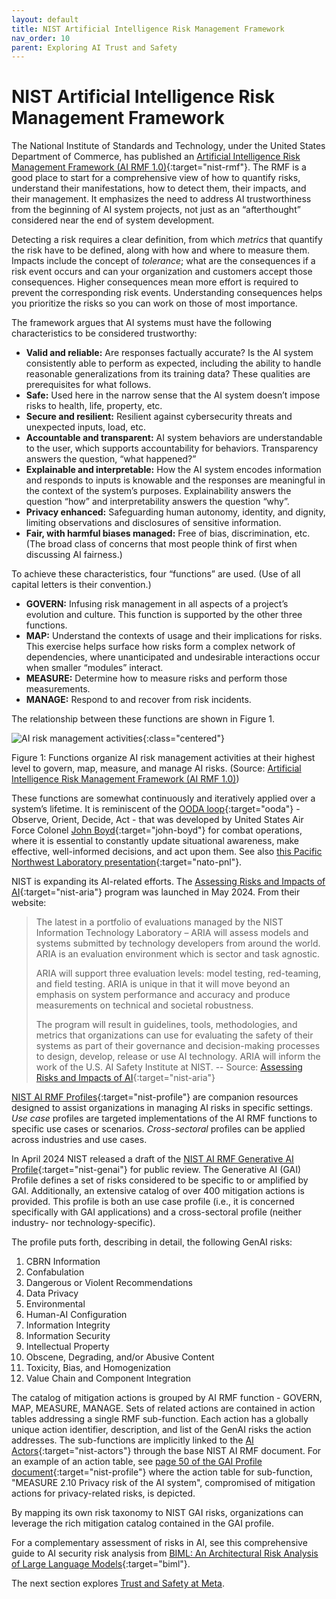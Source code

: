 ```yaml
---
layout: default
title: NIST Artificial Intelligence Risk Management Framework
nav_order: 10
parent: Exploring AI Trust and Safety
---
```


# NIST Artificial Intelligence Risk Management Framework

The National Institute of Standards and Technology, under the United States Department of Commerce, has published an [Artificial Intelligence Risk Management Framework (AI RMF 1.0)](https://www.nist.gov/itl/ai-risk-management-framework){:target="nist-rmf"}.  The RMF is a good place to start for a comprehensive view of how to quantify risks, understand their manifestations, how to detect them, their impacts, and their management. It emphasizes the need to address AI trustworthiness from the beginning of AI system projects, not just as an &ldquo;afterthought&rdquo; considered near the end of system development.

Detecting a risk requires a clear definition, from which _metrics_ that quantify the risk have to be defined, along with how and where to measure them. Impacts include the concept of _tolerance_; what are the consequences if a risk event occurs and can your organization and customers accept those consequences. Higher consequences mean more effort is required to prevent the corresponding risk events. Understanding consequences helps you prioritize the risks so you can work on those of most importance.

The framework argues that AI systems must have the following characteristics to be considered trustworthy:

* **Valid and reliable:** Are responses factually accurate? Is the AI system consistently able to perform as expected, including the ability to handle reasonable generalizations from its training data? These qualities are prerequisites for what follows.
* **Safe:** Used here in the narrow sense that the AI system doesn’t impose risks to health, life, property, etc.
* **Secure and resilient:** Resilient against cybersecurity threats and unexpected inputs, load, etc.
* **Accountable and transparent:** AI system behaviors are understandable to the user, which supports accountability for behaviors. Transparency answers the question, &ldquo;what happened?&rdquo;
* **Explainable and interpretable:** How the AI system encodes information and responds to inputs is knowable and the responses are meaningful in the context of the system’s purposes. Explainability answers the question &ldquo;how&rdquo; and interpretability answers the question &ldquo;why&rdquo;.
* **Privacy enhanced:** Safeguarding human autonomy, identity, and dignity, limiting observations and disclosures of sensitive information.
* **Fair, with harmful biases managed:** Free of bias, discrimination, etc. (The broad class of concerns that most people think of first when discussing AI fairness.)

To achieve these characteristics, four &ldquo;functions&rdquo; are used. (Use of all capital letters is their convention.) 

* **GOVERN:** Infusing risk management in all aspects of a project’s evolution and culture. This function is supported by the other three functions.
* **MAP:** Understand the contexts of usage and their implications for risks. This exercise helps surface how risks form a complex network of dependencies, where unanticipated and undesirable interactions occur when smaller &ldquo;modules&rdquo; interact.
* **MEASURE:** Determine how to measure risks and perform those measurements.
* **MANAGE:** Respond to and recover from risk incidents. 

The relationship between these functions are shown in Figure 1.

![AI risk management activities]({{site.baseurl}}/assets/images/NIST-govern-map-measure-manage.jpg){:class="centered"}

<p class="caption">Figure 1: Functions organize AI risk management activities at their highest level to govern, map, measure, and manage AI risks. (Source: <a href="https://www.nist.gov/itl/ai-risk-management-framework" target="nist-rmf">Artificial Intelligence Risk Management Framework (AI RMF 1.0)</a>)
</p>

These functions are somewhat continuously and iteratively applied over a system’s lifetime. It is reminiscent of the [OODA loop](https://en.wikipedia.org/wiki/OODA_loop){:target="ooda"} - Observe, Orient, Decide, Act - that was developed by United States Air Force Colonel [John Boyd](https://en.wikipedia.org/wiki/John_Boyd_(military_strategist)){:target="john-boyd"} for combat operations, where it is essential to constantly update situational awareness, make effective, well-informed decisions, and act upon them. See also [this Pacific Northwest Laboratory presentation](https://www.sto.nato.int/publications/STO%20Meeting%20Proceedings/STO-MP-IST-160/MP-IST-160-PP-3P.pdf){:target="nato-pnl"}.

NIST is expanding its AI-related efforts. The [Assessing Risks and Impacts of AI](https://ai-challenges.nist.gov/aria){:target="nist-aria"} program was launched in May 2024. From their website:

> The latest in a portfolio of evaluations managed by the NIST Information Technology Laboratory – ARIA will assess models and systems submitted by technology developers from around the world. ARIA is an evaluation environment which is sector and task agnostic.
>
> ARIA will support three evaluation levels: model testing, red-teaming, and field testing. ARIA is unique in that it will move beyond an emphasis on system performance and accuracy and produce measurements on technical and societal robustness.
>
> The program will result in guidelines, tools, methodologies, and metrics that organizations can use for evaluating the safety of their systems as part of their governance and decision-making processes to design, develop, release or use AI technology. ARIA will inform the work of the U.S. AI Safety Institute at NIST.
> -- Source: [Assessing Risks and Impacts of AI](https://ai-challenges.nist.gov/aria){:target="nist-aria"}

[NIST AI RMF Profiles](https://airc.nist.gov/AI_RMF_Knowledge_Base/AI_RMF/Core_And_Profiles/6-sec-profile){:target="nist-profile"} are companion resources designed to assist organizations in managing AI risks in specific settings. _Use case_ profiles are targeted implementations of the AI RMF functions to specific use cases or scenarios. _Cross-sectoral_ profiles can be applied across industries and use cases. 

In April 2024 NIST released a draft of the [NIST AI RMF Generative AI Profile](https://airc.nist.gov/docs/NIST.AI.600-1.GenAI-Profile.ipd.pdf){:target="nist-genai"} for public review. The Generative AI (GAI) Profile defines a set of risks considered to be specific to or amplified by GAI. Additionally, an extensive catalog of over 400 mitigation actions is provided. This profile is both an use case profile (i.e., it is concerned specifically with GAI applications) and a cross-sectoral profile (neither industry- nor technology-specific). 

The profile puts forth, describing in detail, the following GenAI risks:
1. CBRN Information
1. Confabulation
1. Dangerous or Violent Recommendations
1. Data Privacy
1. Environmental
1. Human-AI Configuration
1. Information Integrity
1. Information Security
1. Intellectual Property
1. Obscene, Degrading, and/or Abusive Content
1. Toxicity, Bias, and Homogenization
1. Value Chain and Component Integration

The catalog of mitigation actions is grouped by AI RMF function - GOVERN, MAP, MEASURE, MANAGE. Sets of related actions are contained in action tables addressing a single RMF sub-function. Each action has a globally unique action identifier, description, and list of the GenAI risks the action addresses.  The sub-functions are implicitly linked to the [AI Actors](https://airc.nist.gov/AI_RMF_Knowledge_Base/AI_RMF/Appendices/Appendix_A#:~:text=AI%20actors%20in%20this%20category,data%20providers%2C%20system%20funders%2C%20product){:target="nist-actors"} through the base NIST AI RMF document.  For an example of an action table, see [page 50 of the GAI Profile document](https://airc.nist.gov/docs/NIST.AI.600-1.GenAI-Profile.ipd.pdf#page=50){:target="nist-profile"} where the action table for sub-function, "MEASURE 2.10 Privacy risk of the AI system", compromised of mitigation actions for privacy-related risks, is depicted.

By mapping its own risk taxonomy to NIST GAI risks, organizations can leverage the rich mitigation catalog contained in the GAI profile.

For a complementary assessment of risks in AI, see this comprehensive guide to AI security risk analysis from [BIML: An Architectural Risk Analysis of Large Language Models](https://berryvilleiml.com/results/){:target="biml"}.

The next section explores [Trust and Safety at Meta]({{site.baseurl}}/exploring/meta-trust-safety).
